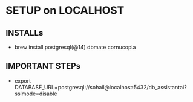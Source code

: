 # SETUP on LOCALHOST

## INSTALLs

- brew install postgresql(@14) dbmate cornucopia

## IMPORTANT STEPs

- export DATABASE_URL=postgresql://sohail@localhost:5432/db_assistantai?sslmode=disable
